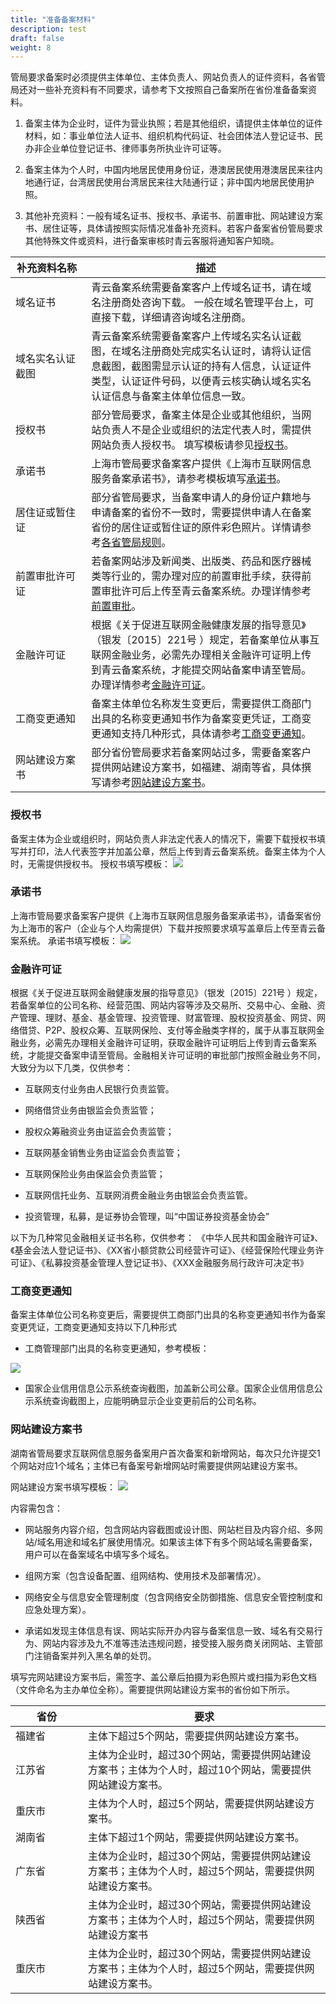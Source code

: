 ```yaml
---
title: "准备备案材料"
description: test
draft: false
weight: 8
---
```




管局要求备案时必须提供主体单位、主体负责人、网站负责人的证件资料，各省管局还对一些补充资料有不同要求，请参考下文按照自己备案所在省份准备备案资料。

1. 备案主体为企业时，证件为营业执照；若是其他组织，请提供主体单位的证件材料，如：事业单位法人证书、组织机构代码证、社会团体法人登记证书、民办非企业单位登记证书、律师事务所执业许可证等。

2. 备案主体为个人时，中国内地居民使用身份证，港澳居民使用港澳居民来往内地通行证，台湾居民使用台湾居民来往大陆通行证；非中国内地居民使用护照。

3. 其他补充资料：一般有域名证书、授权书、承诺书、前置审批、网站建设方案书、居住证等，具体请按照实际情况准备补充资料。若客户备案省份管局要求其他特殊文件或资料，进行备案审核时青云客服将通知客户知晓。

| <div style="width:100px">补充资料名称</div> | 描述                                                         |
| ------------------------------------------- | ------------------------------------------------------------ |
| 域名证书                                    | 青云备案系统需要备案客户上传域名证书，请在域名注册商处咨询下载。   一般在域名管理平台上，可直接下载，详细请咨询域名注册商。 |
| 域名实名认证截图                            | 青云备案系统需要备案客户上传域名实名认证截图，在域名注册商处完成实名认证时，请将认证信息截图，截图需显示认证的持有人信息，认证证件类型，认证证件号码，以便青云核实确认域名实名认证信息与备案主体单位信息一致。 |
| 授权书                                      | 部分管局要求，备案主体是企业或其他组织，当网站负责人不是企业或组织的法定代表人时，需提供网站负责人授权书。   填写模板请参见[授权书](#授权书)。 |
| 承诺书                                      | 上海市管局要求备案客户提供《上海市互联网信息服务备案承诺书》，请参考模板填写[承诺书](#承诺书)。 |
| 居住证或暂住证                              | 部分省管局要求，当备案申请人的身份证户籍地与申请备案的省份不一致时，需要提供申请人在备案省份的居住证或暂住证的原件彩色照片。详情请参考[各省管局规则](../policy_requirement/policy_requirement/)。 |
| 前置审批许可证                              | 若备案网站涉及新闻类、出版类、药品和医疗器械类等行业的，需办理对应的前置审批手续，获得前置审批许可后上传至青云备案系统。办理详情参考[前置审批](../pre_approval/)。 |
| 金融许可证                                  | 根据《关于促进互联网金融健康发展的指导意见》（银发〔2015〕221号  ）规定，若备案单位从事互联网金融业务，必需先办理相关金融许可证明上传到青云备案系统，才能提交网站备案申请至管局。办理详情参考[金融许可证](#金融许可证)。 |
| 工商变更通知                                | 备案主体单位名称发生变更后，需要提供工商部门出具的名称变更通知书作为备案变更凭证，工商变更通知支持几种形式，具体请参考[工商变更通知](#工商变更通知)。 |
| 网站建设方案书                              | 部分省份管局要求若备案网站过多，需要备案客户提供网站建设方案书，如福建、湖南等省，具体撰写请参考[网站建设方案书](#网站建设方案书)。 |

### 授权书

备案主体为企业或组织时，网站负责人非法定代表人的情况下，需要下载授权书填写并打印，法人代表签字并加盖公章，然后上传到青云备案系统。备案主体为个人时，无需提供授权书。
授权书填写模板：
![](../../_images/letter_of_authorization.png)

### 承诺书

上海市管局要求备案客户提供《上海市互联网信息服务备案承诺书》，请备案省份为上海市的客户（企业与个人均需提供）下载并按照要求填写盖章后上传至青云备案系统。
承诺书填写模板：
![](../../_images/commitment.png)

### 金融许可证

根据《关于促进互联网金融健康发展的指导意见》（银发〔2015〕221号 ）规定，若备案单位的公司名称、经营范围、网站内容等涉及交易所、交易中心、金融、资产管理、理财、基金、基金管理、投资管理、财富管理、股权投资基金、网贷、网络借贷、P2P、股权众筹、互联网保险、支付等金融类字样的，属于从事互联网金融业务，必需先办理相关金融许可证明，获取金融许可证明后上传到青云备案系统，才能提交备案申请至管局。金融相关许可证明的审批部门按照金融业务不同，大致分为以下几类，仅供参考：

* 互联网支付业务由人民银行负责监管。

* 网络借贷业务由银监会负责监管；

* 股权众筹融资业务由证监会负责监管；

* 互联网基金销售业务由证监会负责监管；

* 互联网保险业务由保监会负责监管；

* 互联网信托业务、互联网消费金融业务由银监会负责监管。

* 投资管理，私募，是证券协会管理，叫“中国证券投资基金协会”

以下为几种常见金融相关证书名称，仅供参考：
《中华人民共和国金融许可证》、《基金会法人登记证书》、《XX省小额贷款公司经营许可证》、《经营保险代理业务许可证》、《私募投资基金管理人登记证书》、《XXX金融服务局行政许可决定书》

### 工商变更通知

备案主体单位公司名称变更后，需要提供工商部门出具的名称变更通知书作为备案变更凭证，工商变更通知支持以下几种形式

* 工商管理部门出具的名称变更通知，参考模板：

![](../../_images/change_notification.png)

* 国家企业信用信息公示系统查询截图，加盖新公司公章。国家企业信用信息公示系统查询截图上，应能明确显示企业变更前后的公司名称。

### 网站建设方案书

湖南省管局要求互联网信息服务备案用户首次备案和新增网站，每次只允许提交1个网站对应1个域名；主体已有备案号新增网站时需要提供网站建设方案书。

网站建设方案书填写模板：
![](../../_images/website_solution.png)

内容需包含：

* 网站服务内容介绍，包含网站内容截图或设计图、网站栏目及内容介绍、多网站/域名用途和域名扩展使用情况。如果该主体下有多个网站域名需要备案，用户可以在备案域名中填写多个域名。

* 组网方案（包含设备配置、组网结构、使用技术及部署情况）。

* 网络安全与信息安全管理制度（包含网络安全防御措施、信息安全管控制度和应急处理方案）。

* 承诺如发现主体信息有误、网站实际开办内容与备案信息一致、域名有交易行为、网站内容涉及九不准等违法违规问题，接受接入服务商关闭网站、主管部门注销备案并列入黑名单的处罚。

填写完网站建设方案书后，需签字、盖公章后拍摄为彩色照片或扫描为彩色文档（文件命名为主办单位全称）。需要提供网站建设方案书的省份如下所示。

| <div style="width:100px">省份</div>     | 要求                        |
| ---------------- | ------------------------------------------------- |
| 福建省         | 主体下超过5个网站，需要提供网站建设方案书。 |
| 江苏省 | 主体为企业时，超过30个网站，需要提供网站建设方案书；主体为个人时，超过10个网站，需要提供网站建设方案书。 |
| 重庆市     | 主体为个人时，超过5个网站，需要提供网站建设方案书。 |
| 湖南省     | 主体下超过1个网站，需要提供网站建设方案书。 |
| 广东省 | 主体为企业时，超过30个网站，需要提供网站建设方案书；主体为个人时，超过5个网站，需要提供网站建设方案书。 |
| 陕西省 | 主体为企业时，超过30个网站，需要提供网站建设方案书；主体为个人时，超过5个网站，需要提供网站建设方案书 |
| 重庆市      | 主体为企业时，超过30个网站，需要提供网站建设方案书；主体为个人时，超过5个网站，需要提供网站建设方案书。 |

